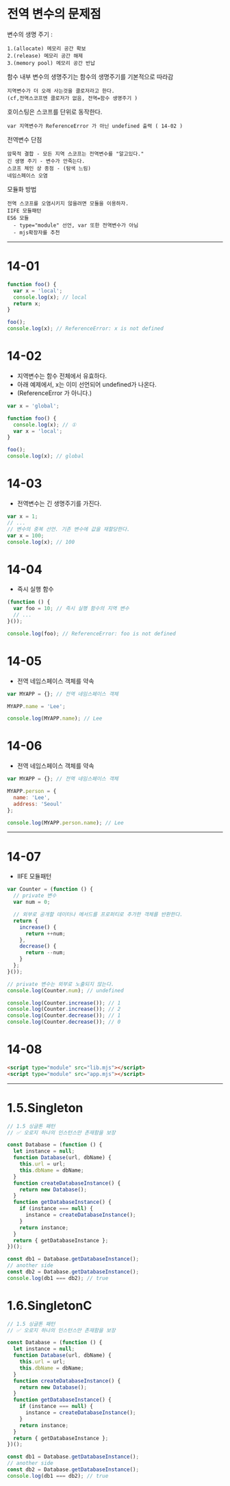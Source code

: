 # 전역 변수의 문제점


변수의 생명 주기 :   

    1.(allocate) 메모리 공간 확보  
    2.(release) 메모리 공간 해제  
    3.(memory pool) 메모리 공간 반납  

함수 내부 변수의 생명주기는 함수의 생명주기를 기본적으로 따라감  

    지역변수가 더 오래 사는것을 클로저라고 한다.  
    (cf,전역스코프엔 클로저가 없음, 전역=함수 생명주기 )

호이스팅은 스코프를 단위로 동작한다.  

    var 지역변수가 ReferenceError 가 아닌 undefined 출력 ( 14-02 )

전역변수 단점  

    암묵적 결합 - 모든 지역 스코프는 전역변수를 "알고있다."
    긴 생명 주기 - 변수가 안죽는다.  
    스코프 체인 상 종점 - (탐색 느림)  
    네임스페이스 오염   

모듈화 방법  

    전역 스코프를 오염시키지 않을려면 모듈을 이용하자.  
    IIFE 모듈패턴  
    ES6 모듈  
      - type="module" 선언, var 또한 전역변수가 아님  
      - mjs확장자를 추천  
--- 

# 14-01

```javascript
function foo() {
  var x = 'local';
  console.log(x); // local
  return x;
}

foo();
console.log(x); // ReferenceError: x is not defined
```

# 14-02

- 지역변수는 함수 전체에서 유효하다.  
- 아래 예제에서, x는 이미 선언되어 undefined가 나온다.  
- (ReferenceError 가 아니다.)


```javascript
var x = 'global';

function foo() {
  console.log(x); // ①
  var x = 'local';
}

foo();
console.log(x); // global
```

# 14-03

- 전역변수는 긴 생명주기를 가진다.  

```javascript
var x = 1;
// ...
// 변수의 중복 선언. 기존 변수에 값을 재할당한다.
var x = 100;
console.log(x); // 100
```

# 14-04

- 즉시 실행 함수  

```javascript
(function () {
  var foo = 10; // 즉시 실행 함수의 지역 변수
  // ...
}());

console.log(foo); // ReferenceError: foo is not defined
```

# 14-05

- 전역 네임스페이스 객체를 약속  

```javascript
var MYAPP = {}; // 전역 네임스페이스 객체

MYAPP.name = 'Lee';

console.log(MYAPP.name); // Lee
```

# 14-06

- 전역 네임스페이스 객체를 약속  

```javascript
var MYAPP = {}; // 전역 네임스페이스 객체

MYAPP.person = {
  name: 'Lee',
  address: 'Seoul'
};

console.log(MYAPP.person.name); // Lee
```

--- 

# 14-07

- IIFE 모듈패턴


```javascript
var Counter = (function () {
  // private 변수
  var num = 0;

  // 외부로 공개할 데이터나 메서드를 프로퍼티로 추가한 객체를 반환한다.
  return {
    increase() {
      return ++num;
    },
    decrease() {
      return --num;
    }
  };
}());

// private 변수는 외부로 노출되지 않는다.
console.log(Counter.num); // undefined

console.log(Counter.increase()); // 1
console.log(Counter.increase()); // 2
console.log(Counter.decrease()); // 1
console.log(Counter.decrease()); // 0
```

# 14-08

```html
<script type="module" src="lib.mjs"></script>
<script type="module" src="app.mjs"></script>
```

---

# 1.5.Singleton

```js
// 1.5 싱글톤 패턴
// ✅ 오로지 하나의 인스턴스만 존재함을 보장

const Database = (function () {
  let instance = null;
  function Database(url, dbName) {
    this.url = url;
    this.dbName = dbName;
  }
  function createDatabaseInstance() {
    return new Database();
  }
  function getDatabaseInstance() {
    if (instance === null) {
      instance = createDatabaseInstance();
    }
    return instance;
  }
  return { getDatabaseInstance };
})();

const db1 = Database.getDatabaseInstance();
// another side
const db2 = Database.getDatabaseInstance();
console.log(db1 === db2); // true

```


# 1.6.SingletonC

```js
// 1.5 싱글톤 패턴
// ✅ 오로지 하나의 인스턴스만 존재함을 보장

const Database = (function () {
  let instance = null;
  function Database(url, dbName) {
    this.url = url;
    this.dbName = dbName;
  }
  function createDatabaseInstance() {
    return new Database();
  }
  function getDatabaseInstance() {
    if (instance === null) {
      instance = createDatabaseInstance();
    }
    return instance;
  }
  return { getDatabaseInstance };
})();

const db1 = Database.getDatabaseInstance();
// another side
const db2 = Database.getDatabaseInstance();
console.log(db1 === db2); // true

```